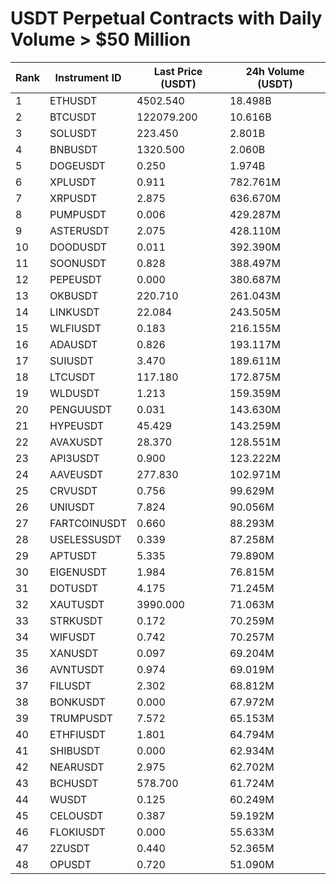 # USDT Perpetual Contracts with Daily Volume > $50 Million

| Rank | Instrument ID | Last Price (USDT) | 24h Volume (USDT) |
|------|---------------|-------------------|-------------------|
| 1 | ETHUSDT | 4502.540 | 18.498B |
| 2 | BTCUSDT | 122079.200 | 10.616B |
| 3 | SOLUSDT | 223.450 | 2.801B |
| 4 | BNBUSDT | 1320.500 | 2.060B |
| 5 | DOGEUSDT | 0.250 | 1.974B |
| 6 | XPLUSDT | 0.911 | 782.761M |
| 7 | XRPUSDT | 2.875 | 636.670M |
| 8 | PUMPUSDT | 0.006 | 429.287M |
| 9 | ASTERUSDT | 2.075 | 428.110M |
| 10 | DOODUSDT | 0.011 | 392.390M |
| 11 | SOONUSDT | 0.828 | 388.497M |
| 12 | PEPEUSDT | 0.000 | 380.687M |
| 13 | OKBUSDT | 220.710 | 261.043M |
| 14 | LINKUSDT | 22.084 | 243.505M |
| 15 | WLFIUSDT | 0.183 | 216.155M |
| 16 | ADAUSDT | 0.826 | 193.117M |
| 17 | SUIUSDT | 3.470 | 189.611M |
| 18 | LTCUSDT | 117.180 | 172.875M |
| 19 | WLDUSDT | 1.213 | 159.359M |
| 20 | PENGUUSDT | 0.031 | 143.630M |
| 21 | HYPEUSDT | 45.429 | 143.259M |
| 22 | AVAXUSDT | 28.370 | 128.551M |
| 23 | API3USDT | 0.900 | 123.222M |
| 24 | AAVEUSDT | 277.830 | 102.971M |
| 25 | CRVUSDT | 0.756 | 99.629M |
| 26 | UNIUSDT | 7.824 | 90.056M |
| 27 | FARTCOINUSDT | 0.660 | 88.293M |
| 28 | USELESSUSDT | 0.339 | 87.258M |
| 29 | APTUSDT | 5.335 | 79.890M |
| 30 | EIGENUSDT | 1.984 | 76.815M |
| 31 | DOTUSDT | 4.175 | 71.245M |
| 32 | XAUTUSDT | 3990.000 | 71.063M |
| 33 | STRKUSDT | 0.172 | 70.259M |
| 34 | WIFUSDT | 0.742 | 70.257M |
| 35 | XANUSDT | 0.097 | 69.204M |
| 36 | AVNTUSDT | 0.974 | 69.019M |
| 37 | FILUSDT | 2.302 | 68.812M |
| 38 | BONKUSDT | 0.000 | 67.972M |
| 39 | TRUMPUSDT | 7.572 | 65.153M |
| 40 | ETHFIUSDT | 1.801 | 64.794M |
| 41 | SHIBUSDT | 0.000 | 62.934M |
| 42 | NEARUSDT | 2.975 | 62.702M |
| 43 | BCHUSDT | 578.700 | 61.724M |
| 44 | WUSDT | 0.125 | 60.249M |
| 45 | CELOUSDT | 0.387 | 59.192M |
| 46 | FLOKIUSDT | 0.000 | 55.633M |
| 47 | 2ZUSDT | 0.440 | 52.365M |
| 48 | OPUSDT | 0.720 | 51.090M |
